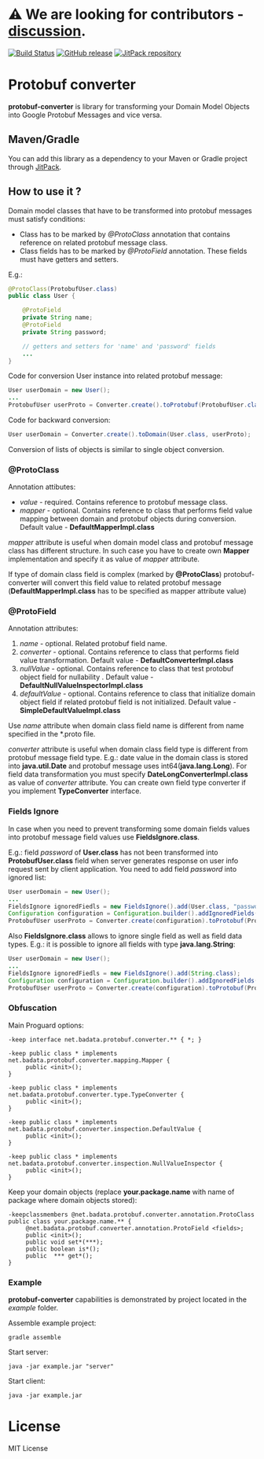 # ⚠️ We are looking for contributors - [discussion](https://github.com/BAData/protobuf-converter/issues/22).

[![Build Status](https://api.travis-ci.org/BAData/protobuf-converter.svg)](https://travis-ci.org/BAData/protobuf-converter)
[![GitHub release](https://img.shields.io/github/release/BAData/protobuf-converter.svg)](https://github.com/BAData/protobuf-converter/releases)
[![JitPack repository](https://jitpack.io/v/BAData/protobuf-converter.svg)](https://jitpack.io/#BAData/protobuf-converter)

# Protobuf converter

**protobuf-converter** is library for transforming your Domain Model Objects into Google Protobuf Messages and vice versa.

## Maven/Gradle

You can add this library as a dependency to your Maven or Gradle project through [JitPack](https://jitpack.io/#BAData/protobuf-converter).

## How to use it ?

Domain model classes that have to be transformed into protobuf messages must satisfy conditions:

-   Class has to be marked by _@ProtoClass_ annotation that contains reference on related protobuf message class.
-   Class fields has to be marked by _@ProtoField_ annotation. These fields must have getters and setters.

E.g.:

```java
@ProtoClass(ProtobufUser.class)
public class User {

	@ProtoField
	private String name;
	@ProtoField
	private String password;

	// getters and setters for 'name' and 'password' fields
	...
}
```

Code for conversion User instance into related protobuf message:

```java
User userDomain = new User();
...
ProtobufUser userProto = Converter.create().toProtobuf(ProtobufUser.class, userDomain);
```

Code for backward conversion:

```java
User userDomain = Converter.create().toDomain(User.class, userProto);
```

Conversion of lists of objects is similar to single object conversion.

### @ProtoClass

Annotation attibutes:

-   _value_ - required. Contains reference to protobuf message class.
-   _mapper_ - optional. Contains reference to class that performs field value mapping between domain and protobuf objects during conversion. Default value - **DefaultMapperImpl.class**

_mapper_ attribute is useful when domain model class and protobuf message class has different structure. In such case you have to create own **Mapper** implementation and specify it as value of _mapper_ attribute.

If type of domain class field is complex (marked by **@ProtoClass**) protobuf-converter will convert this field value to related protobuf message (**DefaultMapperImpl.class** has to be specified as mapper attribute value)

### @ProtoField

Annotation attributes:

1. _name_ - optional. Related protobuf field name.
2. _converter_ - optional. Contains reference to class that performs field value transformation. Default value - **DefaultConverterImpl.class**
3. _nullValue_ - optional. Contains reference to class that test protobuf object field for nullability . Default value - **DefaultNullValueInspectorImpl.class**
4. _defaultValue_ - optional. Contains reference to class that initialize domain object field if related protobuf field is not initialized. Default value - **SimpleDefaultValueImpl.class**

Use _name_ attribute when domain class field name is different from name specified in the \*.proto file.

_converter_ attribute is useful when domain class field type is different from protobuf message field type. E.g.: date value in the domain class is stored into **java.util.Date** and protobuf message uses int64(**java.lang.Long**). For field data transformation you must specify **DateLongConverterImpl.class** as value of _converter_ attribute. You can create own field type converter if you implement **TypeConverter** interface.

### Fields Ignore

In case when you need to prevent transforming some domain fields values into protobuf message field values use **FieldsIgnore.class**.

E.g.: field _password_ of **User.class** has not been transformed into **ProtobufUser.class** field when server generates response on user info request sent by client application. You need to add field _password_ into ignored list:

```java
User userDomain = new User();
...
FieldsIgnore ignoredFiedls = new FieldsIgnore().add(User.class, "password");
Configuration configuration = Configuration.builder().addIgnoredFields(ignoredFiedls).build();
ProtobufUser userProto = Converter.create(configuration).toProtobuf(ProtobufUser.class, userDomain);
```

Also **FieldsIgnore.class** allows to ignore single field as well as field data types. E.g.: it is possible to ignore all fields with type **java.lang.String**:

```java
User userDomain = new User();
...
FieldsIgnore ignoredFiedls = new FieldsIgnore().add(String.class);
Configuration configuration = Configuration.builder().addIgnoredFields(ignoredFiedls).build();
ProtobufUser userProto = Converter.create(configuration).toProtobuf(ProtobufUser.class, userDomain);
```

### Obfuscation

Main Proguard options:

```
-keep interface net.badata.protobuf.converter.** { *; }

-keep public class * implements net.badata.protobuf.converter.mapping.Mapper {
     public <init>();
}

-keep public class * implements net.badata.protobuf.converter.type.TypeConverter {
     public <init>();
}

-keep public class * implements net.badata.protobuf.converter.inspection.DefaultValue {
     public <init>();
}

-keep public class * implements net.badata.protobuf.converter.inspection.NullValueInspector {
     public <init>();
}
```

Keep your domain objects (replace **your.package.name** with name of package where domain objects stored):

```
-keepclassmembers @net.badata.protobuf.converter.annotation.ProtoClass public class your.package.name.** {
     @net.badata.protobuf.converter.annotation.ProtoField <fields>;
     public <init>();
     public void set*(***);
     public boolean is*();
     public  *** get*();
}
```

### Example

**protobuf-converter** capabilities is demonstrated by project located in the _example_ folder.

Assemble example project:

```
gradle assemble
```

Start server:

```
java -jar example.jar "server"
```

Start client:

```
java -jar example.jar
```

# License

MIT License
